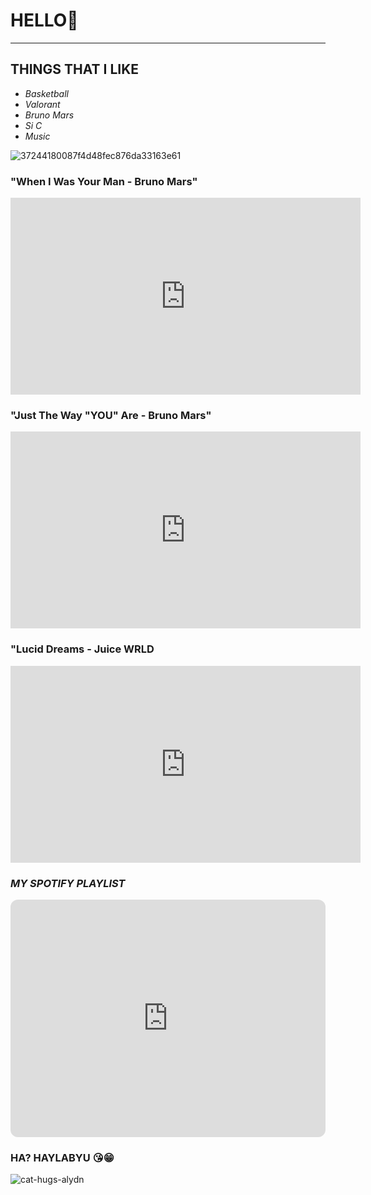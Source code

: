 # HELLO🌹
---
## **THINGS THAT I LIKE**

- *Basketball*
- *Valorant*
- *Bruno Mars*
- *Si C*
- *Music*


![37244180087f4d48fec876da33163e61](https://user-images.githubusercontent.com/118234187/203185369-51c27be8-8afd-44b6-9baa-92aeeed66712.jpg)

### "When I Was Your Man - Bruno Mars"


<iframe width="560" height="315" src="https://www.youtube.com/embed/ekzHIouo8Q4" title="YouTube video player" frameborder="0" allow="accelerometer; autoplay; clipboard-write; encrypted-media; gyroscope; picture-in-picture" allowfullscreen></iframe>

### "Just The Way "YOU" Are - Bruno Mars"


<iframe width="560" height="315" src="https://www.youtube.com/embed/LjhCEhWiKXk" title="YouTube video player" frameborder="0" allow="accelerometer; autoplay; clipboard-write; encrypted-media; gyroscope; picture-in-picture" allowfullscreen></iframe>

### "Lucid Dreams - Juice WRLD


<iframe width="560" height="315" src="https://www.youtube.com/embed/mzB1VGEGcSU" title="YouTube video player" frameborder="0" allow="accelerometer; autoplay; clipboard-write; encrypted-media; gyroscope; picture-in-picture" allowfullscreen></iframe>


### *MY SPOTIFY PLAYLIST*

<iframe style="border-radius:12px" src="https://open.spotify.com/embed/playlist/6vhcDb6hPyRRTcU9BORJJB?utm_source=generator" width="100%" height="380" frameBorder="0" allowfullscreen="" allow="autoplay; clipboard-write; encrypted-media; fullscreen; picture-in-picture" loading="lazy"></iframe>






### HA? HAYLABYU 😘😁
![cat-hugs-alydn](https://user-images.githubusercontent.com/118234187/203452554-6b06ea8a-b72f-4b2e-83d5-0f3a6d6ae17e.gif)

